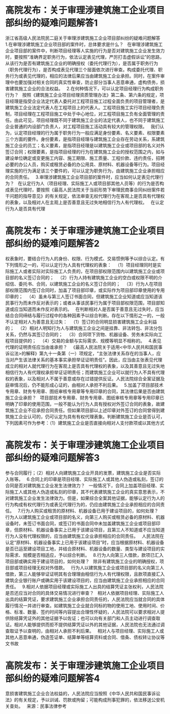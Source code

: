 # 高院发布：关于审理涉建筑施工企业项目部纠纷的疑难问题解答1

浙江省高级人民法院民二庭关于审理涉建筑施工企业项目部纠纷的疑难问题解答
 
1.在审理涉建筑施工企业项目部的案件时，总体要求是什么？
 
在审理涉建筑施工企业项目部的案件中，判断项目经理等人实施的行为是否对建筑施工企业发生效力时，要按照“准确界定职务行为，依法认定表见代理，严厉打击虚假诉讼”的思路，从该行为是否有建筑施工企业的明确授权（委托代理行为），是否属于职务行为（职务代理行为），是否构成表见代理三个层面依次进行审查。构成委托代理、职务行为或表见代理的，相应的法律后果应当由建筑施工企业承担。同时，在案件审理中也要加强对相关合同的真实性审查，防止部分当事人恶意串通，虚构债务，损害建筑施工企业的合法权益。
 
2.在何种情况下，可以认定项目经理行为构成职务行为？
 
按照《建筑施工企业项目经理资质管理办法》第二条、第六条的规定，项目经理是指受企业法定代表人委托对工程项目施工过程全面负责的项目管理者，是建筑施工企业法定代表人在工程项目上的代表人。工程项目施工实行项目经理负责制，项目经理在工程项目施工中处于中心地位，对工程项目施工负有全面管理的责任。由此可见，项目经理既不同于建筑施工企业的法定代表人，也不同于建筑施工企业普通的内设部门负责人，对工程项目施工活动具有较大的管理权限。
 
我们认为，认定项目经理的行为属于职务行为一般应满足身份要素、名义要素、权限要素三个方面的要件。身份要素，是指项目经理与建筑施工企业存在劳动关系，系建筑施工企业的员工；名义要素，是指项目经理是以建筑施工企业或项目部的名义对外签订合同；权限要素，是指项目经理的行为在建筑施工企业的授权范围之内，如与建设单位确定或变更施工内容、施工期限、施工质量、工程价款、违约责任，招聘必要的办公人员，购买或租赁必备的办公用具、原材料、机器设备等行为。项目经理实施的行为满足该三个要件的，可以认定为职务行为，由建筑施工企业承担相应的合同责任。
 
3.审理涉建筑施工企业项目部的案件时，应当如何认定表见代理行为？
 
在认定行为人（项目经理、实际施工人或项目部其他人员等）的行为是否构成表见代理时，要按照《最高人民法院关于当前形势下审理民商事合同纠纷案件若干问题的指导意见》的有关规定，依法审查无权代理行为在客观上是否具有代理权的表象，以及相对人在主观上是否善意且无过失地相信行为人有代理权。
 
在认定行为人是否具有代理

# 高院发布：关于审理涉建筑施工企业项目部纠纷的疑难问题解答2

权表象时，要结合行为人的身份、权限、行为模式、交易惯例等予以综合认定。有下列情形之一的，可以认定行为人具有代理权的表象：
 
（1）项目经理同时是实际施工人或者实际对实际施工人负责的，在项目部权限范围内以建筑施工企业或项目部的名义签订合同的；
 
（2）行为人持有建筑施工企业的空白或权限不明的介绍信、委托书、合同，以建筑施工企业的名义签订合同的；
 
（3）行为人在项目部权限范围内签订合同时，加盖了项目部印章，或实际作为项目部印章使用的专用印章的；
 
（4）虽未与第三人签订书面合同，但建筑施工企业知道或应当知道该民事行为而未作反对表示的；或者从事该民事行为属于项目部权限范围，项目部知道或应当知道而未作反对表示的。
 
在判断相对人是否属于善意且无过失时，应当结合合同缔结与履行过程中的各种因素予以综合判断。存在以下情形之一的，一般不认定相对人为善意且无过失：
 
（1）签订的合同明显损害建筑施工企业利益的；
 
（2）相对人明知行为人与建筑施工企业之间是挂靠、非法转包、非法分包关系，仍然与其签订合同的；
 
（3）合同项下货物、机器设备、劳务未实际向工程项目提供的；
 
（4）交易的金额与实际需求、规模等明显不相称的。
 
4.表见代理的证明责任应当由谁承担？
 
《最高人民法院关于适用<中华人民共和国民事诉讼法>的解释》第九十一条第（一）项规定，“主张法律关系存在的当事人，应当对产生该法律关系的基本事实承担举证证明责任”。因此，应当由主张表见代理成立的相对人就代理行为在客观上是否具有代理权的表象，以及其善意且无过失地相信行为人有代理权承担举证证明责任；而建筑施工企业可以就行为人不具有代理权的表象，以及相对人不属于善意或存在过错提供反证。人民法院综合全案证据及庭审情况后，仍不能形成心证的，由相对人承担不利后果。
 
5.加盖了项目部技术专用章、财务专用章、图纸审核专用章等专用印章的合同，其法律后果是否由建筑施工企业承担？
 
项目部技术专用章、财务专用章、图纸审核专用章等专用印章已明确了印章的使用范围，一般不能认为行为人具有授权对外签订合同的表象，故建筑施工企业不应承担合同责任。但如果项目部以上述印章对外签订的合同曾得到建筑施工企业认可的，仍可认定为具有有权代理表象。判断建筑施工企业是否认可，下列因素可作为参考：（1）建筑施工企业是否直接向相对人支付款项或以其他方式

# 高院发布：关于审理涉建筑施工企业项目部纠纷的疑难问题解答3

参与合同履行；（2）相对人向建筑施工企业开具的发票，建筑施工企业是否实际入账等。
 
6.合同上的印章是项目经理、实际施工人或其他人伪造或私刻，签订的合同是否对建筑施工企业发生法律效力？
 
一般情况下，合同上加盖项目经理、实际施工人或其他人伪造或私刻的印章，其不代表建筑施工企业的真实意思表示，不对建筑施工企业发生法律效力。但是，如果综合全案其他证据，能够认定行为人的行为构成有权代理行为或表见代理行为的，仍应由建筑施工企业承担相应的合同责任。
 
7.行为人购买或租赁的原材料、机器设备已用于建设项目的，如何处理？
 
行为人以建筑施工企业或项目部的名义，向第三人购买或租赁必备的原材料、机器设备时，未签订书面合同，或签订的书面合同中未加盖建筑施工企业或项目部印章，但原材料、机器设备事实上已用于该建设项目，且第三人不知道或不应当知道行为人没有代理权限的，应当由建筑施工企业承担相应的合同责任。
 
人民法院在认定“原材料、机器设备事实上已用于该建设项目”时，应当根据原材料、机器设备是否已运至建设项目工地，并结合原材料、机器设备的数量、类型与建设项目的实际需求、规模是否相适应，予以综合判断。
 
8.行为人向第三人借款，款项已汇入项目部或确实用于建设项目的，如何处理？
 
除非有建筑施工企业的明确授权，项目部或项目经理无权对外借款。
 
行为人以建筑施工企业或项目部的名义向第三人借款，第三人能够举证证明其有合理理由相信行为人有代理权限，且款项直接汇入建筑企业银行账户或确实用于该建设项目的，应当由建筑施工企业承担相应的合同责任。
 
9.相对人依据项目经理或实际施工人出具的结算凭证主张权利，人民法院是否还应当对合同的具体交易情况进行审查？
 
相对人依据项目经理、实际施工人出具的结算凭证，要求建筑施工企业承担合同责任的，人民法院应当就合同的具体履行情况一并进行审查。如建筑施工企业就合同标的物的使用工地、使用时间、价格、标准、数量、签约时间等内容提出合理性怀疑的，人民法院可以要求相对人提供除结算凭证外的其他证据予以佐证；也可以向有关部门和人员主动进行调查取证。相对人能够提供而拒不提供结算凭证以外的其他证据，人民法院也无法通过调查取证予以查明的，由相对人承担不利后果。
 
相对人与项目经理、实际施工人或其他人恶意串通，伪造签证单、结算单等结算资料或合同、借条、债权转让协议等文书故

# 高院发布：关于审理涉建筑施工企业项目部纠纷的疑难问题解答4

意损害建筑施工企业合法权益的，人民法院应当按照《中华人民共和国民事诉讼法》的有关规定，予以训诫、罚款或拘留；可能构成刑事犯罪的，依法移送公安机关查处。
 
来源：民事法律参考
 


